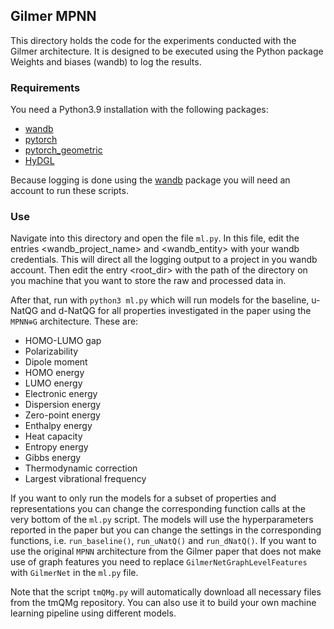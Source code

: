 ## Gilmer MPNN

This directory holds the code for the experiments conducted with the Gilmer architecture. It is designed to be executed using the Python package Weights and biases (wandb) to log the results.

### Requirements

You need a Python3.9 installation with the following packages:

- [wandb](https://wandb.ai/site)
- [pytorch](https://pytorch.org/)
- [pytorch_geometric](https://www.pyg.org/)
- [HyDGL](https://github.com/hkneiding/HyDGL)

Because logging is done using the [wandb](https://wandb.ai/site) package you will need an account to run these scripts.

### Use
Navigate into this directory and open the file ``ml.py``. In this file, edit the entries <wandb_project_name> and <wandb_entity> with your wandb credentials. This will direct all the logging output to a project in you wandb account. Then edit the entry <root_dir> with the path of the directory on you machine that you want to store the raw and processed data in.

After that, run with ``python3 ml.py`` which will run models for the baseline, u-NatQG and d-NatQG for all properties investigated in the paper using the ``MPNN⊕G`` architecture. These are:

- HOMO-LUMO gap
- Polarizability
- Dipole moment
- HOMO energy
- LUMO energy
- Electronic energy
- Dispersion energy
- Zero-point energy
- Enthalpy energy
- Heat capacity
- Entropy energy
- Gibbs energy
- Thermodynamic correction
- Largest vibrational frequency

If you want to only run the models for a subset of properties and representations you can change the corresponding function calls at the very bottom of the ``ml.py`` script. The models will use the hyperparameters reported in the paper but you can change the settings in the corresponding functions, i.e. ``run_baseline()``, ``run_uNatQ()`` and ``run_dNatQ()``. If you want to use the original ``MPNN`` architecture from the Gilmer paper that does not make use of graph features you need to replace ``GilmerNetGraphLevelFeatures`` with ``GilmerNet`` in the ``ml.py`` file.

Note that the script ``tmQMg.py`` will automatically download all necessary files from the tmQMg repository. You can also use it to build your own machine learning pipeline using different models.